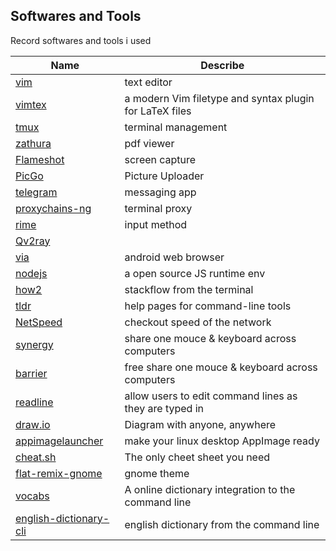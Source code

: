## Softwares and Tools
Record softwares and tools i used

| Name                     | Describe                                                |
|--------------------------|---------------------------------------------------------|
| [vim]                    | text editor                                             |
| [vimtex]                 | a modern Vim filetype and syntax plugin for LaTeX files |
| [tmux]                   | terminal management                                     |
| [zathura]                | pdf viewer                                              |
| [Flameshot]              | screen capture                                          |
| [PicGo]                  | Picture Uploader                                        |
| [telegram]               | messaging app                                           |
| [proxychains-ng]         | terminal proxy                                          |
| [rime]                   | input method                                            |
| [Qv2ray]                 |                                                         |
| [via]                    | android web browser                                     |
| [nodejs]                 | a open source JS runtime env                            |
| [how2]                   | stackflow from the terminal                             |
| [tldr]                   | help pages for command-line tools                       |
| [NetSpeed]               | checkout speed of the network                           |
| [synergy]                | share one mouce & keyboard across computers             |
| [barrier]                | free share one mouce & keyboard across computers        |
| [readline]               | allow users to edit command lines as they are typed in  |
| [draw.io]                | Diagram with anyone, anywhere                           |
| [appimagelauncher]       | make your linux desktop AppImage ready                  |
| [cheat.sh]               | The only cheet sheet you need                           |
| [flat-remix-gnome]       | gnome theme                                             |
| [vocabs]                 | A online dictionary integration to the command line     |
| [english-dictionary-cli] | english dictionary from the command line                |

[vim]: https://github.com/vim/vim
[tmux]: https://github.com/tmux/tmux
[zathura]: https://pwmt.org/projects/zathura/
[PicGo]: https://github.com/Molunerfinn/PicGo
[Flameshot]: https://github.com/lupoDharkael/flameshot
[telegram]: https://telegram.org/
[proxychains-ng]: https://github.com/rofl0r/proxychains-ng
[rime]: https://github.com/rime/home
[Qv2ray]: https://github.com/Qv2ray/Qv2ray
[via]: https://github.com/tuyafeng/Via
[nodejs]: https://phoenixnap.com/kb/update-node-js-version
[how2]: https://github.com/santinic/how2
[tldr]: https://github.com/tldr-pages/tldr
[NetSpeed]: https://github.com/wuyuansushen/NetSpeed_Easy_install
[synergy]: https://github.com/brahma-dev/synergy-stable-builds
[barrier]: https://github.com/debauchee/barrier
[readline]: https://tiswww.case.edu/php/chet/readline/rltop.html
[draw.io]: https://github.com/jgraph/drawio
[appimagelauncher]: https://github.com/TheAssassin/AppImageLauncher/
[cheat.sh]: https://github.com/chubin/cheat.sh
[flat-remix-gnome]: https://drasite.com/flat-remix-gnome
[vimtex]: https://github.com/lervag/vimtex
[vocabs]: https://github.com/bchao1/vocabs
[english-dictionary-cli]: https://github.com/joegesualdo/dictionary-cli

